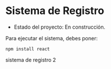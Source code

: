 <h1>Sistema de Registro</h1>

- Estado del proyecto: En construcción.

Para ejecutar el sistema, debes poner:

```npm install react```

sistema de registro 2
